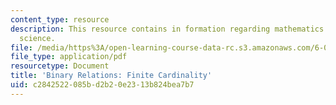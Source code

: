 ```yaml
---
content_type: resource
description: This resource contains in formation regarding mathematics for computer
  science.
file: /media/https%3A/open-learning-course-data-rc.s3.amazonaws.com/6-042j-mathematics-for-computer-science-spring-2015/c2842522085bd2b20e2313b824bea7b7_MIT6_042JS16_FiniteCardi.pdf
file_type: application/pdf
resourcetype: Document
title: 'Binary Relations: Finite Cardinality'
uid: c2842522-085b-d2b2-0e23-13b824bea7b7
---
```


